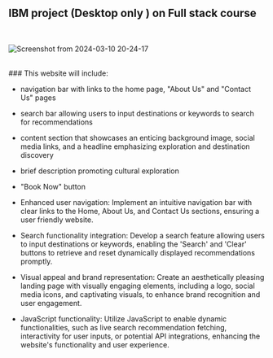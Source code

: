 ## IBM project (Desktop only ) on Full stack course

<br/>

![Screenshot from 2024-03-10 20-24-17](https://github.com/Ginohmk/travel-adviser/assets/58771507/3239b20d-10bc-4215-b320-23263042dab7)

<br/>
### This website will include:

- navigation bar with links to the home page, "About Us" and "Contact Us" pages
- search bar allowing users to input destinations or keywords to search for recommendations
- content section that showcases an enticing background image, social media links, and a headline emphasizing exploration and destination discovery
- brief description promoting cultural exploration
- "Book Now" button

- Enhanced user navigation: Implement an intuitive navigation bar with clear links to the Home, About Us, and Contact Us sections, ensuring a user friendly website.

- Search functionality integration: Develop a search feature allowing users to input destinations or keywords, enabling the 'Search' and 'Clear' buttons to retrieve and reset dynamically displayed recommendations promptly.

- Visual appeal and brand representation: Create an aesthetically pleasing landing page with visually engaging elements, including a logo, social media icons, and captivating visuals, to enhance brand recognition and user engagement.

- JavaScript functionality: Utilize JavaScript to enable dynamic functionalities, such as live search recommendation fetching, interactivity for user inputs, or potential API integrations, enhancing the website's functionality and user experience.
